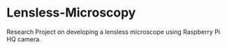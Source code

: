 # Lensless-Microscopy
Research Project on developing a lensless microscope using Raspberry Pi HQ camera. 
